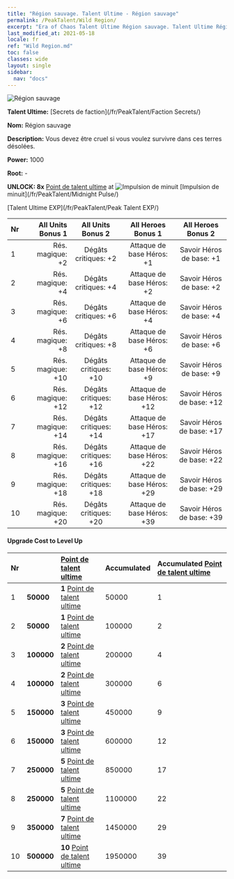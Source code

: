 ```yaml
---
title: "Région sauvage. Talent Ultime - Région sauvage"
permalink: /PeakTalent/Wild Region/
excerpt: "Era of Chaos Talent Ultime Région sauvage. Talent Ultime Région sauvage. Région sauvage"
last_modified_at: 2021-05-18
locale: fr
ref: "Wild Region.md"
toc: false
classes: wide
layout: single
sidebar:
  nav: "docs"
---
```


  ![Région sauvage](/images/pt/talent_3010.png)

  **Talent Ultime:** [Secrets de faction](/fr/PeakTalent/Faction Secrets/)

  **Nom:** Région sauvage

  **Description:** Vous devez être cruel si vous voulez survivre dans ces terres désolées.

  **Power:** 1000

  **Root:** -

  **UNLOCK: 8x** [Point de talent ultime](/ItemsFR/con_934/) at ![Impulsion de minuit](/images/pt/talent_3009.png) [Impulsion de minuit](/fr/PeakTalent/Midnight Pulse/)

  [Talent Ultime EXP](/fr/PeakTalent/Peak Talent EXP/)

  | Nr | All Units Bonus 1 | All Units Bonus 2 | All Heroes Bonus 1 | All Heroes Bonus 2 |
  |:---|--------------:|:-------------:|:-------------:|:-------------:|
  | 1 | Rés. magique: +2 | Dégâts critiques: +2 | Attaque de base Héros: +1 | Savoir Héros de base: +1 |
  | 2 | Rés. magique: +4 | Dégâts critiques: +4 | Attaque de base Héros: +2 | Savoir Héros de base: +2 |
  | 3 | Rés. magique: +6 | Dégâts critiques: +6 | Attaque de base Héros: +4 | Savoir Héros de base: +4 |
  | 4 | Rés. magique: +8 | Dégâts critiques: +8 | Attaque de base Héros: +6 | Savoir Héros de base: +6 |
  | 5 | Rés. magique: +10 | Dégâts critiques: +10 | Attaque de base Héros: +9 | Savoir Héros de base: +9 |
  | 6 | Rés. magique: +12 | Dégâts critiques: +12 | Attaque de base Héros: +12 | Savoir Héros de base: +12 |
  | 7 | Rés. magique: +14 | Dégâts critiques: +14 | Attaque de base Héros: +17 | Savoir Héros de base: +17 |
  | 8 | Rés. magique: +16 | Dégâts critiques: +16 | Attaque de base Héros: +22 | Savoir Héros de base: +22 |
  | 9 | Rés. magique: +18 | Dégâts critiques: +18 | Attaque de base Héros: +29 | Savoir Héros de base: +29 |
  | 10 | Rés. magique: +20 | Dégâts critiques: +20 | Attaque de base Héros: +39 | Savoir Héros de base: +39 |


#### Upgrade Cost to Level Up

  | Nr | <i class="fas fa-coins"/> | [Point de talent ultime](/ItemsFR/con_934/) | Accumulated <i class="fas fa-coins"/> | Accumulated [Point de talent ultime](/ItemsFR/con_934/) |
  |:---|:--------------|:-------------|:-------------|:-------------|
  | 1 | **50000** | **1** [Point de talent ultime](/ItemsFR/con_934/) | 50000 | 1 |
  | 2 | **50000** | **1** [Point de talent ultime](/ItemsFR/con_934/) | 100000 | 2 |
  | 3 | **100000** | **2** [Point de talent ultime](/ItemsFR/con_934/) | 200000 | 4 |
  | 4 | **100000** | **2** [Point de talent ultime](/ItemsFR/con_934/) | 300000 | 6 |
  | 5 | **150000** | **3** [Point de talent ultime](/ItemsFR/con_934/) | 450000 | 9 |
  | 6 | **150000** | **3** [Point de talent ultime](/ItemsFR/con_934/) | 600000 | 12 |
  | 7 | **250000** | **5** [Point de talent ultime](/ItemsFR/con_934/) | 850000 | 17 |
  | 8 | **250000** | **5** [Point de talent ultime](/ItemsFR/con_934/) | 1100000 | 22 |
  | 9 | **350000** | **7** [Point de talent ultime](/ItemsFR/con_934/) | 1450000 | 29 |
  | 10 | **500000** | **10** [Point de talent ultime](/ItemsFR/con_934/) | 1950000 | 39 |
